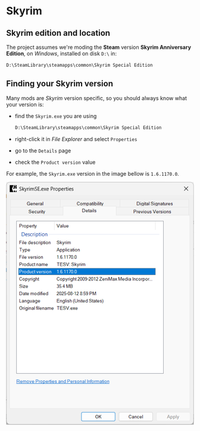 # Skyrim

## Skyrim edition and location

The project assumes we're moding the **Steam** version **Skyrim Anniversary Edition**, on
*Windows*, installed on disk `D:\` in:

```cmd
D:\SteamLibrary\steamapps\common\Skyrim Special Edition
```

## Finding your Skyrim version

Many mods are *Skyrim* version specific, so you should always know what your version is:

* find the `Skyrim.exe` you are using

    ```cmd
    D:\SteamLibrary\steamapps\common\Skyrim Special Edition
    ```

* right-click it in *File Explorer* and select `Properties`
* go to the `Details` page
* check the `Product version` value

For example, the `Skyrim.exe` version in the image bellow is `1.6.1170.0`.

![skyrim version](../images/skyrim_version.png)
